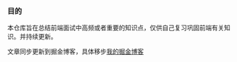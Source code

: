 ### 目的

本仓库旨在总结前端面试中高频或者重要的知识点，仅供自己复习巩固前端有关知识。并持续更新。

文章同步更新到掘金博客，具体移步[我的掘金博客](https://juejin.cn/user/1394649148430445/posts)